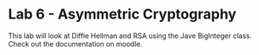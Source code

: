 # Lab 6 - Asymmetric Cryptography

This lab will look at Diffie Hellman and RSA using the Jave BigInteger class. Check out the documentation on moodle.